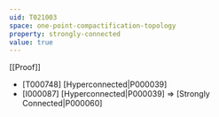 ```yaml
---
uid: T021003
space: one-point-compactification-topology
property: strongly-connected
value: true
---
```

[[Proof]]

* [T000748] [Hyperconnected|P000039]
* [I000087] [Hyperconnected|P000039] => [Strongly Connected|P000060]

